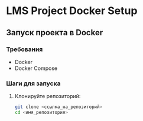 # LMS Project Docker Setup

## Запуск проекта в Docker

### Требования
- Docker
- Docker Compose

### Шаги для запуска

1. Клонируйте репозиторий:
   ```bash
   git clone <ссылка_на_репозиторий>
   cd <имя_репозитория>
